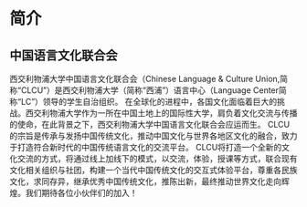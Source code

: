 #   简介

## 中国语言文化联合会



西交利物浦大学中国语言文化联合会（Chinese Language & Culture Union,简称“CLCU”）是西交利物浦大学（简称“西浦”）语言中心（Language Center简称“LC”）领导的学生自治组织。
  在全球化的进程中，各国文化面临着巨大的挑战。西交利物浦大学作为一所在中国土地上的国际性大学，肩负着文化交流与传播的使命，在此背景之下，西交利物浦大学中国语言文化联合会应运而生。
  CLCU的宗旨是传承与发扬中国传统文化，推动中国文化与世界各地区文化的融合，致力于打造符合新时代的中国传统语言文化的交流平台。
  CLCU将打造一个全新的文化交流的方式，将通过线上加线下的模式，以交流，体验，授课等方式，联合现有文化相关组织与社团，构建一个当代中国传统文化的交互式体验平台，尊重各民族文化，求同存异，继承优秀中国传统文化，推陈出新，最终推动世界文化走向辉煌。我们期待各位小伙伴们的加入！
